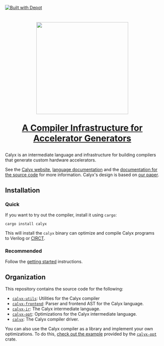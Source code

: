 [![Built with Depot](https://depot.dev/badges/built-with-depot.svg)](https://depot.dev/?utm_source=capra)

<h1>
<p align="center">
<img src="https://calyxir.org/img/logo-text-magic.svg" width="300">
</p>
<p align="center">
<a href="https://calyxir.org">A Compiler Infrastructure for Accelerator Generators</a>
</p>
</h1>

Calyx is an intermediate language and infrastructure for building compilers that generate custom hardware accelerators.

See the [Calyx website][site], [language documentation][docs] and the [documentation for the source code][source-docs] for more information.
Calyx's design is based on [our paper][paper].

## Installation

### Quick
If you want to try out the compiler, install it using `cargo`:
```
cargo install calyx
```

This will install the `calyx` binary can optimize and compile Calyx programs to Verilog or [CIRCT][].

### Recommended

Follow the [getting started][docs] instructions.

## Organization

This repository contains the source code for the following:
* [`calyx-utils`][]: Utilities for the Calyx compiler
* [`calyx-frontend`][]: Parser and frontend AST for the Calyx language.
* [`calyx-ir`][]: The Calyx intermediate language.
* [`calyx-opt`][]: Optimizations for the Calyx intermediate language.
* [`calyx`][]: The Calyx compiler driver.

You can also use the Calyx compiler as a library and implement your own optimizations. To do this, [check out the example][opt-example] provided by the [`calyx-opt`][] crate.

[site]: https://calyxir.org
[docs]: https://docs.calyxir.org
[source-docs]: https://docs.rs/releases/search?query=calyx
[paper]: https://rachitnigam.com/files/pubs/calyx.pdf

[`calyx-utils`]: https://crates.io/crates/calyx-utils
[`calyx-frontend`]: https://crates.io/crates/calyx-frontend
[`calyx-ir`]: https://crates.io/crates/calyx-ir
[`calyx-opt`]: https://crates.io/crates/calyx-opt
[`calyx`]: https://crates.io/crates/calyx
[circt]: https://docs.calyxir.org/fud/circt.html
[opt-example]: https://docs.rs/calyx-opt/0.2.1/calyx_opt/
